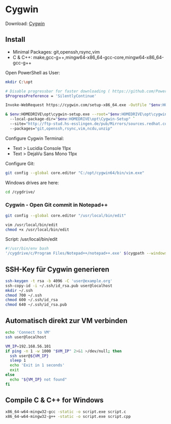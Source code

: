 # Cygwin

Download: [Cygwin](https://cygwin.com/install.html)

## Install

* Minimal Packages: git,openssh,rsync,vim
* C & C++: make,gcc-g++,mingw64-x86_64-gcc-core,mingw64-x86_64-gcc-g++

Open PowerShell as User:

```bash
mkdir C:\opt

# Disable progressbar for faster downloading ( https://github.com/PowerShell/PowerShell/issues/2138 )
$ProgressPreference = 'SilentlyContinue'

Invoke-WebRequest https://cygwin.com/setup-x86_64.exe -OutFile "$env:HOMEDRIVE\opt\cygwin-setup.exe"

& $env:HOMEDRIVE\opt\cygwin-setup.exe --root="$env:HOMEDRIVE\opt\cygwin64" `
  --local-package-dir="$env:HOMEDRIVE\opt\Cygwin-Setup" `
  --site="http://ftp-stud.hs-esslingen.de/pub/Mirrors/sources.redhat.com/cygwin/" `
  --packages="git,openssh,rsync,vim,ncdu,unzip"
```

Configure Cygwin Terminal:

* Text > Lucidia Console 11px
* Text > DejaVu Sans Mono 11px

Configure Git:

```bash
git config --global core.editor "C:/opt/cygwin64/bin/vim.exe"
```

Windows drives are here:

```bash
cd /cygdrive/
```

### Cygwin - Open Git commit in Notepad++

```bash
git config --global core.editor "/usr/local/bin/edit"

vim /usr/local/bin/edit
chmod +x /usr/local/bin/edit
```

Script: /usr/local/bin/edit

```bash
#!/usr/bin/env bash
'/cygdrive/c/Program Files/Notepad++/notepad++.exe' $(cygpath --windows "${1}")
```

## SSH-Key für Cygwin generieren

```bash
ssh-keygen -t rsa -b 4096 -C 'user@example.org'
ssh-copy-id -i ~/.ssh/id_rsa.pub user@localhost
mkdir ~/.ssh
chmod 700 ~/.ssh
chmod 600 ~/.ssh/id_rsa
chmod 640 ~/.ssh/id_rsa.pub
```

## Automatisch direkt zur VM verbinden

```bash
echo 'Connect to VM'
ssh user@localhost

VM_IP=192.168.56.101
if ping -n 1 -w 1000 "$VM_IP" 2>&1 >/dev/null; then
  ssh user@${VM_IP}
  sleep 1
  echo 'Exit in 1 seconds'
  exit
else
  echo "${VM_IP} not found"
fi
```

## Compile C & C++ for Windows

```bash
x86_64-w64-mingw32-gcc -static -o script.exe script.c
x86_64-w64-mingw32-g++ -static -o script.exe script.cpp
```
